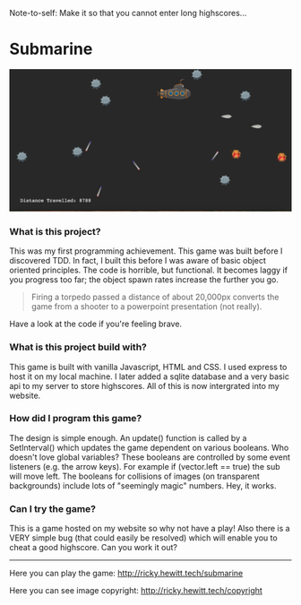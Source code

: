 Note-to-self: Make it so that you cannot enter long highscores...

# Submarine

![submarine screenshot](https://raw.githubusercontent.com/rewitt94/submarine/master/screenshots/submarine-screenshot.png)

### What is this project?

This was my first programming achievement.
This game was built before I discovered TDD.
In fact, I built this before I was aware of basic object oriented principles.
The code is horrible, but functional.
It becomes laggy if you progress too far; the object spawn rates increase the further you go.

> Firing a torpedo passed a distance of about 20,000px converts the game from a shooter to a powerpoint presentation (not really).

Have a look at the code if you're feeling brave.

### What is this project build with?

This game is built with vanilla Javascript, HTML and CSS.
I used express to host it on my local machine.
I later added a sqlite database and a very basic api to my server to store highscores. All of this is now intergrated into my website.

### How did I program this game?

The design is simple enough.
An update() function is called by a SetInterval() which updates the game dependent on various booleans.
Who doesn't love global variables?
These booleans are controlled by some event listeners (e.g. the arrow keys).
For example if (vector.left == true) the sub will move left.
The booleans for collisions of images (on transparent backgrounds) include lots of "seemingly magic" numbers.
Hey, it works.

### Can I try the game?

This is a game hosted on my website so why not have a play!
Also there is a VERY simple bug (that could easily be resolved) which will enable you to cheat a good highscore.
Can you work it out?

***

Here you can play the game: http://ricky.hewitt.tech/submarine

Here you can see image copyright: http://ricky.hewitt.tech/copyright
